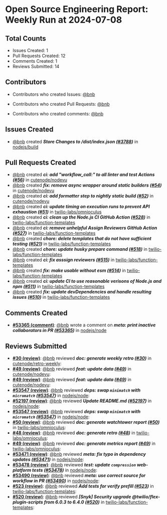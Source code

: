 # Open Source Engineering Report: Weekly Run at 2024-07-08

## Total Counts

* Issues Created: 1
* Pull Requests Created: 12
* Comments Created: 1
* Reviews Submitted: 14

## Contributors

* Contributors who created Issues: [@bnb](https://github.com/bnb)

* Contributors who created Pull Requests: [@bnb](https://github.com/bnb)

* Contributors who created comments: [@bnb](https://github.com/bnb)

## Issues Created

* [@bnb](https://github.com/bnb) created _**Store Changes to /dist/index.json ([#3788](https://github.com/nodejs/build/issues/3788))**_ in [nodejs/build](https://github.com/nodejs/build)

## Pull Requests Created

* [@bnb](https://github.com/bnb) created _**ci: add "workflow_call:" to all linter and test Actions ([#56](https://github.com/cutenode/nodevu/pull/56))**_ in [cutenode/nodevu](https://github.com/cutenode/nodevu)
* [@bnb](https://github.com/bnb) created _**fix: remove async wrapper around static builders ([#54](https://github.com/cutenode/nodevu/pull/54))**_ in [cutenode/nodevu](https://github.com/cutenode/nodevu)
* [@bnb](https://github.com/bnb) created _**ci: add formatter step to nightly static build ([#52](https://github.com/cutenode/nodevu/pull/52))**_ in [cutenode/nodevu](https://github.com/cutenode/nodevu)
* [@bnb](https://github.com/bnb) created _**ci: update timing on execution runs to prevent API exhaustion ([#51](https://github.com/twilio-labs/omnioculus/pull/51))**_ in [twilio-labs/omnioculus](https://github.com/twilio-labs/omnioculus)
* [@bnb](https://github.com/bnb) created _**ci: clean up the Node.js CI GitHub Action ([#528](https://github.com/twilio-labs/function-templates/pull/528))**_ in [twilio-labs/function-templates](https://github.com/twilio-labs/function-templates)
* [@bnb](https://github.com/bnb) created _**ci: remove unhelpful Assign Reviewers GitHub Action ([#527](https://github.com/twilio-labs/function-templates/pull/527))**_ in [twilio-labs/function-templates](https://github.com/twilio-labs/function-templates)
* [@bnb](https://github.com/bnb) created _**chore: delete templates that do not have sufficient testing ([#521](https://github.com/twilio-labs/function-templates/pull/521))**_ in [twilio-labs/function-templates](https://github.com/twilio-labs/function-templates)
* [@bnb](https://github.com/bnb) created _**chore: update husky prepare command ([#518](https://github.com/twilio-labs/function-templates/pull/518))**_ in [twilio-labs/function-templates](https://github.com/twilio-labs/function-templates)
* [@bnb](https://github.com/bnb) created _**ci: fix asssign reviewers ([#515](https://github.com/twilio-labs/function-templates/pull/515))**_ in [twilio-labs/function-templates](https://github.com/twilio-labs/function-templates)
* [@bnb](https://github.com/bnb) created _**fix: make usable without esm ([#514](https://github.com/twilio-labs/function-templates/pull/514))**_ in [twilio-labs/function-templates](https://github.com/twilio-labs/function-templates)
* [@bnb](https://github.com/bnb) created _**ci: update CI to use reasonable verisons of Node.js and npm ([#511](https://github.com/twilio-labs/function-templates/pull/511))**_ in [twilio-labs/function-templates](https://github.com/twilio-labs/function-templates)
* [@bnb](https://github.com/bnb) created _**fix: update devDependencies and handle resulting issues ([#510](https://github.com/twilio-labs/function-templates/pull/510))**_ in [twilio-labs/function-templates](https://github.com/twilio-labs/function-templates)

## Comments Created

* **[#53365 (comment)](https://github.com/nodejs/node/pull/53365#issuecomment-2155039029)**: [@bnb](https://github.com/bnb) wrote a comment on _**meta: print inactive collaborators in PR ([#53365](https://github.com/nodejs/node/pull/53365))**_ in [nodejs/node](https://github.com/nodejs/node)

## Reviews Submitted

* **[#30 (review)](https://github.com/cutenode/retro-weekly/pull/30#pullrequestreview-2142166980)**: [@bnb](https://github.com/bnb) reviewed _**doc: generate weekly retro ([#30](https://github.com/cutenode/retro-weekly/pull/30))**_ in [cutenode/retro-weekly](https://github.com/cutenode/retro-weekly): 
* **[#49 (review)](https://github.com/cutenode/nodevu/pull/49#pullrequestreview-2139994084)**: [@bnb](https://github.com/bnb) reviewed _**feat: update data ([#49](https://github.com/cutenode/nodevu/pull/49))**_ in [cutenode/nodevu](https://github.com/cutenode/nodevu): 
* **[#49 (review)](https://github.com/cutenode/nodevu/pull/49#pullrequestreview-2139993340)**: [@bnb](https://github.com/bnb) reviewed _**feat: update data ([#49](https://github.com/cutenode/nodevu/pull/49))**_ in [cutenode/nodevu](https://github.com/cutenode/nodevu): 
* **[#53547 (review)](https://github.com/nodejs/node/pull/53547#pullrequestreview-2139118523)**: [@bnb](https://github.com/bnb) reviewed _**deps: swap `minimatch` with `micromatch` ([#53547](https://github.com/nodejs/node/pull/53547))**_ in [nodejs/node](https://github.com/nodejs/node): 
* **[#52197 (review)](https://github.com/nodejs/node/pull/52197#pullrequestreview-2139139573)**: [@bnb](https://github.com/bnb) reviewed _**Update README.md ([#52197](https://github.com/nodejs/node/pull/52197))**_ in [nodejs/node](https://github.com/nodejs/node): 
* **[#53547 (review)](https://github.com/nodejs/node/pull/53547#pullrequestreview-2139118523)**: [@bnb](https://github.com/bnb) reviewed _**deps: swap `minimatch` with `micromatch` ([#53547](https://github.com/nodejs/node/pull/53547))**_ in [nodejs/node](https://github.com/nodejs/node): 
* **[#50 (review)](https://github.com/twilio-labs/omnioculus/pull/50#pullrequestreview-2133308889)**: [@bnb](https://github.com/bnb) reviewed _**doc: generate watchtower report ([#50](https://github.com/twilio-labs/omnioculus/pull/50))**_ in [twilio-labs/omnioculus](https://github.com/twilio-labs/omnioculus): 
* **[#48 (review)](https://github.com/twilio-labs/omnioculus/pull/48#pullrequestreview-2133307730)**: [@bnb](https://github.com/bnb) reviewed _**doc: generate retro ([#48](https://github.com/twilio-labs/omnioculus/pull/48))**_ in [twilio-labs/omnioculus](https://github.com/twilio-labs/omnioculus): 
* **[#49 (review)](https://github.com/twilio-labs/omnioculus/pull/49#pullrequestreview-2133307064)**: [@bnb](https://github.com/bnb) reviewed _**doc: generate metrics report ([#49](https://github.com/twilio-labs/omnioculus/pull/49))**_ in [twilio-labs/omnioculus](https://github.com/twilio-labs/omnioculus): 
* **[#53471 (review)](https://github.com/nodejs/node/pull/53471#pullrequestreview-2124069451)**: [@bnb](https://github.com/bnb) reviewed _**meta: fix typo in dependency updates ([#53471](https://github.com/nodejs/node/pull/53471))**_ in [nodejs/node](https://github.com/nodejs/node): 
* **[#53478 (review)](https://github.com/nodejs/node/pull/53478#pullrequestreview-2124068799)**: [@bnb](https://github.com/bnb) reviewed _**test: update `compression` web-platform tests ([#53478](https://github.com/nodejs/node/pull/53478))**_ in [nodejs/node](https://github.com/nodejs/node): 
* **[#53490 (review)](https://github.com/nodejs/node/pull/53490#pullrequestreview-2124067988)**: [@bnb](https://github.com/bnb) reviewed _**meta: use correct source for workflow in PR ([#53490](https://github.com/nodejs/node/pull/53490))**_ in [nodejs/node](https://github.com/nodejs/node): 
* **[#523 (review)](https://github.com/twilio-labs/function-templates/pull/523#pullrequestreview-2113484745)**: [@bnb](https://github.com/bnb) reviewed _**Add tests for verify prefill ([#523](https://github.com/twilio-labs/function-templates/pull/523))**_ in [twilio-labs/function-templates](https://github.com/twilio-labs/function-templates): 
* **[#520 (review)](https://github.com/twilio-labs/function-templates/pull/520#pullrequestreview-2108303415)**: [@bnb](https://github.com/bnb) reviewed _**[Snyk] Security upgrade @twilio/flex-plugin-scripts from 6.0.3 to 6.4.0 ([#520](https://github.com/twilio-labs/function-templates/pull/520))**_ in [twilio-labs/function-templates](https://github.com/twilio-labs/function-templates): 
